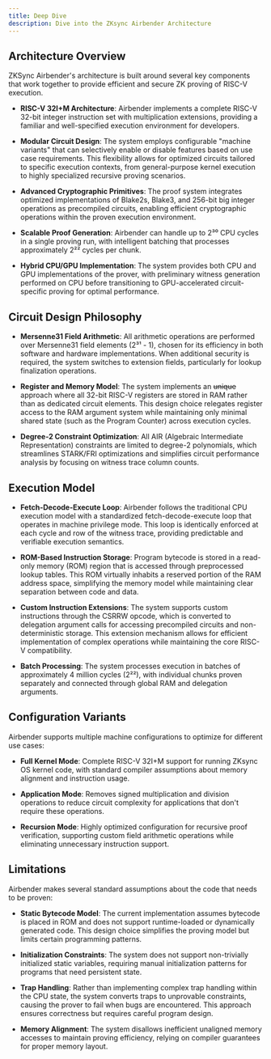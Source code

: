 ```yaml
---
title: Deep Dive
description: Dive into the ZKsync Airbender Architecture
---
```


## Architecture Overview

ZKSync Airbender's architecture is built around several key components that work together to provide efficient and secure
ZK proving of RISC-V execution.

- **RISC-V 32I+M Architecture**: Airbender implements a complete RISC-V 32-bit integer instruction set with multiplication extensions,
providing a familiar and well-specified execution environment for developers.

- **Modular Circuit Design**: The system employs configurable "machine variants" that can selectively enable or disable features based
on use case requirements. This flexibility allows for optimized circuits tailored to specific execution contexts, from general-purpose
kernel execution to highly specialized recursive proving scenarios.

- **Advanced Cryptographic Primitives**: The proof system integrates optimized implementations of Blake2s, Blake3, and 256-bit
big integer operations as precompiled circuits, enabling efficient cryptographic operations within the proven execution environment.

- **Scalable Proof Generation**: Airbender can handle up to 2³⁰ CPU cycles in a single proving run, with intelligent batching
that processes approximately 2²² cycles per chunk.

- **Hybrid CPU/GPU Implementation**: The system provides both CPU and GPU implementations of the prover, with preliminary
witness generation performed on CPU before transitioning to GPU-accelerated circuit-specific proving for optimal performance.

## Circuit Design Philosophy

- **Mersenne31 Field Arithmetic**: All arithmetic operations are performed over Mersenne31 field elements (2³¹ - 1),
chosen for its efficiency in both software and hardware implementations. When additional security is required,
the system switches to extension fields, particularly for lookup finalization operations.

- **Register and Memory Model**: The system implements an ~~unique~~ approach where all 32-bit RISC-V registers are
stored in RAM rather than as dedicated circuit elements. This design choice relegates register access to the RAM argument
system while maintaining only minimal shared state (such as the Program Counter) across execution cycles.

- **Degree-2 Constraint Optimization**: All AIR (Algebraic Intermediate Representation) constraints are limited to
degree-2 polynomials, which streamlines STARK/FRI optimizations and simplifies circuit performance analysis by focusing on witness trace column counts.

## Execution Model

- **Fetch-Decode-Execute Loop**: Airbender follows the traditional CPU execution model with a standardized
fetch-decode-execute loop that operates in machine privilege mode. This loop is identically enforced at each cycle and
row of the witness trace, providing predictable and verifiable execution semantics.

- **ROM-Based Instruction Storage**: Program bytecode is stored in a read-only memory (ROM) region that is accessed
through preprocessed lookup tables. This ROM virtually inhabits a reserved portion of the RAM address space,
simplifying the memory model while maintaining clear separation between code and data.

- **Custom Instruction Extensions**: The system supports custom instructions through the CSRRW opcode, which is
converted to delegation argument calls for accessing precompiled circuits and non-deterministic storage.
This extension mechanism allows for efficient implementation of complex operations while maintaining the core RISC-V compatibility.

- **Batch Processing**: The system processes execution in batches of approximately 4 million cycles (2²²), with
individual chunks proven separately and connected through global RAM and delegation arguments.

## Configuration Variants

Airbender supports multiple machine configurations to optimize for different use cases:

- **Full Kernel Mode**: Complete RISC-V 32I+M support for running ZKsync OS kernel code, with standard compiler
assumptions about memory alignment and instruction usage.

- **Application Mode**: Removes signed multiplication and division operations to reduce circuit complexity for
applications that don't require these operations.

- **Recursion Mode**: Highly optimized configuration for recursive proof verification, supporting custom field
arithmetic operations while eliminating unnecessary instruction support.

## Limitations

Airbender makes several standard assumptions about the code that needs to be proven:

- **Static Bytecode Model**: The current implementation assumes bytecode is placed in ROM and does not support
runtime-loaded or dynamically generated code. This design choice simplifies the proving model but limits certain programming patterns.

- **Initialization Constraints**: The system does not support non-trivially initialized static variables,
requiring manual initialization patterns for programs that need persistent state.

- **Trap Handling**: Rather than implementing complex trap handling within the CPU state, the system
converts traps to unprovable constraints, causing the prover to fail when bugs are encountered. This approach ensures
correctness but requires careful program design.

- **Memory Alignment**: The system disallows inefficient unaligned memory accesses to maintain proving
efficiency, relying on compiler guarantees for proper memory layout.
